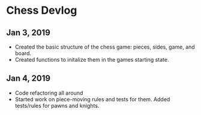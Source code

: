 # Chess Devlog
## Jan 3, 2019
- Created the basic structure of the chess game: pieces, sides, game, and board.
- Created functions to initalize them in the games starting state.
## Jan 4, 2019
- Code refactoring all around
- Started work on piece-moving rules and tests for them. Added tests/rules for pawns and knights.
  
  
